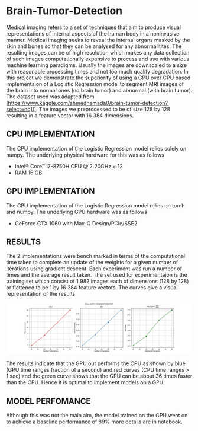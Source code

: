 # Brain-Tumor-Detection

Medical imaging refers to a set of techniques that aim
to produce visual representations of internal aspects of the
human body in a noninvasive manner. Medical imaging seeks
to reveal the internal organs masked by the skin and bones so
that they can be analysed for any abnormalitites. The resulting images
can be of high resolution which makes any data collection of such images computationally
expensive to process and use with various machine learning paradigms. Usually the images are downscaled
to a size with reasonable processing times and not too much quality degradation. In this project we demonstrate
the superiority of using a GPU over CPU based implementaion of a Logistic Regression model to segment MRI images
of the brain into normal ones (no brain tumor) and abnormal (with brain tumor). The dataset used was adapted 
from [https://www.kaggle.com/ahmedhamada0/brain-tumor-detection?select=no](). The images we preprocessed to
be of size 128 by 128 resulting in a feature vector with 16 384 dimensions. 

## CPU IMPLEMENTATION
The CPU implementation of the Logistic Regression model relies solely on numpy. The underlying physical hardware for this was as follows
 - Intel® Core™ i7-8750H CPU @ 2.20GHz × 12 
 - RAM 16 GB

## GPU IMPLEMENTATION
The GPU implementation of the Logistic Regression model relies on torch and numpy. The underlying GPU hardware was as follows
 - GeForce GTX 1060 with Max-Q Design/PCIe/SSE2  

## RESULTS
The 2 implementations were bench marked in terms of the computational time taken to complete an update of the weights for a given number of iterations 
using gradient descent. Each experiment was run a number of times and the average result taken. The set used for experimentaion is the training set which consist of
1 982 images each of dimensions (128 by 128) or flattened to be 1 by 16 384 feature vectors. The curves give a visual representation of the results

![Alt text](https://github.com/phantom820/Brain-Tumor-Detection/blob/master/figures/runtime.png)

The results indicate that the GPU out performs the CPU as shown by blue (GPU time ranges fraction of a second) and red curves (CPU time ranges > 1 sec) and the green curve shows that the GPU can be about 36 times faster than the CPU. Hence it is optimal to implement models on a GPU.

## MODEL PERFOMANCE
Although this was not the main aim, the model trained on the GPU went on to achieve a baseline performance of 89% more details are in notebook.
